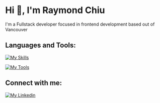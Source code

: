 # Hi 👋, I'm Raymond Chiu

I'm a Fullstack developer focused in frontend development based out of Vancouver

## Languages and Tools:

[![My Skills](https://skillicons.dev/icons?i=html,css,js,ts,react,jest,bootstrap)](https://raymondchiu-portfolio.netlify.app/)

[![My Tools](https://skillicons.dev/icons?i=git,mongodb,nodejs,docker,postman)](https://raymondchiu-portfolio.netlify.app/)


## Connect with me:

[![My Linkedin](https://skillicons.dev/icons?i=linkedin 'Raymond Chiu')](https://linkedin.com/in/rachiu)
